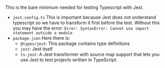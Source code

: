 This is the bare minimum needed for testing Typescript with Jest.

- <code>jest.config.ts</code> This is important because Jest does not understand typescript so we have to transform it first before the test. Without this you may have the error: `Error: SyntaxError: Cannot use import statement outside a module`
- <code>package.json</code> Here there is:
    - `@types/jest`: This package contains type definitions
    - `jest`: Jest itself
    - `ts-jest`: A Jest transformer with source map support that lets you use Jest to test projects written in TypeScript.
